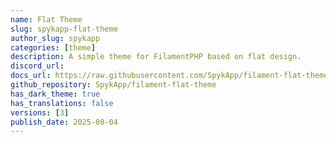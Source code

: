 ```yaml
---
name: Flat Theme
slug: spykapp-flat-theme
author_slug: spykapp
categories: [theme]
description: A simple theme for FilamentPHP based on flat design.
discord_url:
docs_url: https://raw.githubusercontent.com/SpykApp/filament-flat-theme/refs/heads/main/README.md
github_repository: SpykApp/filament-flat-theme
has_dark_theme: true
has_translations: false
versions: [3]
publish_date: 2025-08-04
---
```

